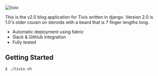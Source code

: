 ![tivix](http://www.tivix.com/static/global/images/apple-touch-icon-120x120.png)

This is the v2.0 blog application for Tivix written in django. Version 2.0 is  
1.0's older cousin on steroids with a beard that is 7 finger lengths long.  
  
* Automatic deployment using fabric  
* Slack & GitHub integration  
* Fully tested  
  
## Getting Started
  
```
$ ./tivix.sh
```
